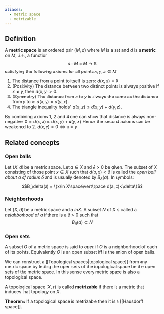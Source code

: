 ```yaml
---
aliases:
  - metric space
  - metrizable
---
```

## Definition
A __metric space__ is an ordered pair $(M, d)$ where $M$ is a set and $d$ is a **metric** on $M$, .i.e., a function
$$ d: M\times M \to \mathbb{R}$$
satisfying the following axioms for all points $x, y, z \in M$:
1. The distance from a point to itself is zero:
		$d(x, x) = 0$
2. (Positivity) The distance between two distinct points is always positive
		If $x \neq y$, then $d(x, y) >0$.
3. (Symmetry) The distance from $x$ to $y$ is always the same as the distance from $y$ to $x$:
		$d(x,y) = d(y,x)$.
4. The triangle inequality holds"
		$d(x, z) \leq d(x, y) + d(y,z)$.

By combining axioms 1, 2 and 4 one can show that distance is always non-negative:
$0 = d(x, x) \leq d(x, y) + d(y, x)$
Hence the second axioms can be weakened to
2. $d(x, y) = 0 \iff x = y$

## Related concepts
### Open balls
Let $(X, d)$ be a metric space. Let $a\in X$ and $\delta > 0$ be given. The subset of $X$ consisting of those point $x \in X$ such that $d(a, x) < \delta$ is called the _open ball about $a$ of radius $\delta$_ and is usually denoted by $B_\delta(a)$. In symbols:
$$B_\delta(a) = \{x\in X\space\vert\space d(a, x)<\delta\}$$

### Neighborhoods
Let $(X, d)$ be a metric space and $a\ in X$. A subset $N$ of $X$ is called a _neighborhood of $a$_ if there is a $\delta > 0$ such that
$$B_\delta(a) \subset N$$
### Open sets
A subset $O$ of a metric space is said to _open_ if $O$ is a neighborhood of each of its points.
Equivalently $O$ is an open subset iff is the union of open balls.

We can construct a [[Topological spaces|topological space]] from any metric space by letting the open sets of the topological space be the open sets of the metric space. In this sense every metric space is also a topological space.

A topological space $(X, \tau)$ is called **metrizable** if there is a metric that induces that topology on $X$.

**Theorem:** If a topological space is metrizable then it is a [[Hausdorff space]].